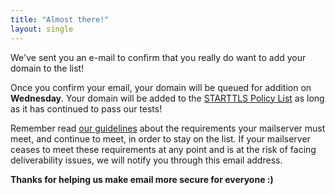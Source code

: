```yaml
---
title: "Almost there!"
layout: single
---
```


We've sent you an e-mail to confirm that you really do want to add your domain to the list!

Once you confirm your email, your domain will be queued for addition on **<span class="next-queue-date">Wednesday</span>**. Your domain will be added to the [STARTTLS Policy List](/policy-list) as long as it has continued to pass our tests!

Remember read [our guidelines](/policy-list) about the requirements your mailserver must meet, and continue to meet, in order to stay on the list. If your mailserver ceases to meet these requirements at any point and is at the risk of facing deliverability issues, we will notify you through this email address.

<b>Thanks for helping us make email more secure for everyone :)</b>
